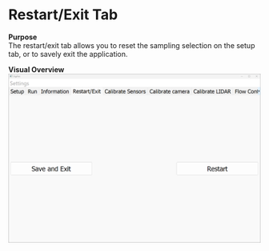 # Restart/Exit Tab

**Purpose**  
The restart/exit tab allows you to reset the sampling selection on the setup tab, or to savely exit the application.

**Visual Overview**  
![saveExit](docs/saveExit.png)